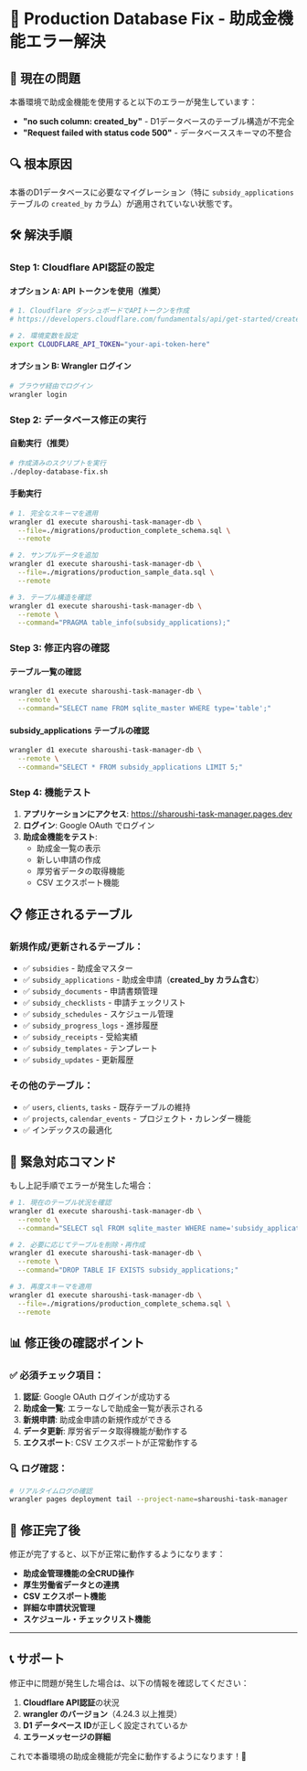 # 🚨 Production Database Fix - 助成金機能エラー解決

## 🎯 現在の問題
本番環境で助成金機能を使用すると以下のエラーが発生しています：
- **"no such column: created_by"** - D1データベースのテーブル構造が不完全
- **"Request failed with status code 500"** - データベーススキーマの不整合

## 🔍 根本原因
本番のD1データベースに必要なマイグレーション（特に `subsidy_applications` テーブルの `created_by` カラム）が適用されていない状態です。

## 🛠️ 解決手順

### Step 1: Cloudflare API認証の設定

#### オプション A: API トークンを使用（推奨）
```bash
# 1. Cloudflare ダッシュボードでAPIトークンを作成
# https://developers.cloudflare.com/fundamentals/api/get-started/create-token/

# 2. 環境変数を設定
export CLOUDFLARE_API_TOKEN="your-api-token-here"
```

#### オプション B: Wrangler ログイン
```bash
# ブラウザ経由でログイン
wrangler login
```

### Step 2: データベース修正の実行

#### 自動実行（推奨）
```bash
# 作成済みのスクリプトを実行
./deploy-database-fix.sh
```

#### 手動実行
```bash
# 1. 完全なスキーマを適用
wrangler d1 execute sharoushi-task-manager-db \
  --file=./migrations/production_complete_schema.sql \
  --remote

# 2. サンプルデータを追加
wrangler d1 execute sharoushi-task-manager-db \
  --file=./migrations/production_sample_data.sql \
  --remote

# 3. テーブル構造を確認
wrangler d1 execute sharoushi-task-manager-db \
  --remote \
  --command="PRAGMA table_info(subsidy_applications);"
```

### Step 3: 修正内容の確認

#### テーブル一覧の確認
```bash
wrangler d1 execute sharoushi-task-manager-db \
  --remote \
  --command="SELECT name FROM sqlite_master WHERE type='table';"
```

#### subsidy_applications テーブルの確認
```bash
wrangler d1 execute sharoushi-task-manager-db \
  --remote \
  --command="SELECT * FROM subsidy_applications LIMIT 5;"
```

### Step 4: 機能テスト

1. **アプリケーションにアクセス**: https://sharoushi-task-manager.pages.dev
2. **ログイン**: Google OAuth でログイン
3. **助成金機能をテスト**:
   - 助成金一覧の表示
   - 新しい申請の作成
   - 厚労省データの取得機能
   - CSV エクスポート機能

## 📋 修正されるテーブル

### 新規作成/更新されるテーブル：
- ✅ `subsidies` - 助成金マスター
- ✅ `subsidy_applications` - 助成金申請（**created_by カラム含む**）
- ✅ `subsidy_documents` - 申請書類管理
- ✅ `subsidy_checklists` - 申請チェックリスト
- ✅ `subsidy_schedules` - スケジュール管理
- ✅ `subsidy_progress_logs` - 進捗履歴
- ✅ `subsidy_receipts` - 受給実績
- ✅ `subsidy_templates` - テンプレート
- ✅ `subsidy_updates` - 更新履歴

### その他のテーブル：
- ✅ `users`, `clients`, `tasks` - 既存テーブルの維持
- ✅ `projects`, `calendar_events` - プロジェクト・カレンダー機能
- ✅ インデックスの最適化

## 🚨 緊急対応コマンド

もし上記手順でエラーが発生した場合：

```bash
# 1. 現在のテーブル状況を確認
wrangler d1 execute sharoushi-task-manager-db \
  --remote \
  --command="SELECT sql FROM sqlite_master WHERE name='subsidy_applications';"

# 2. 必要に応じてテーブルを削除・再作成
wrangler d1 execute sharoushi-task-manager-db \
  --remote \
  --command="DROP TABLE IF EXISTS subsidy_applications;"

# 3. 再度スキーマを適用
wrangler d1 execute sharoushi-task-manager-db \
  --file=./migrations/production_complete_schema.sql \
  --remote
```

## 📊 修正後の確認ポイント

### ✅ 必須チェック項目：
1. **認証**: Google OAuth ログインが成功する
2. **助成金一覧**: エラーなしで助成金一覧が表示される
3. **新規申請**: 助成金申請の新規作成ができる
4. **データ更新**: 厚労省データ取得機能が動作する
5. **エクスポート**: CSV エクスポートが正常動作する

### 🔍 ログ確認：
```bash
# リアルタイムログの確認
wrangler pages deployment tail --project-name=sharoushi-task-manager
```

## 🎉 修正完了後

修正が完了すると、以下が正常に動作するようになります：

- **助成金管理機能の全CRUD操作**
- **厚生労働省データとの連携**
- **CSV エクスポート機能**
- **詳細な申請状況管理**
- **スケジュール・チェックリスト機能**

---

## 📞 サポート

修正中に問題が発生した場合は、以下の情報を確認してください：

1. **Cloudflare API認証**の状況
2. **wrangler のバージョン**（4.24.3 以上推奨）
3. **D1 データベース ID**が正しく設定されているか
4. **エラーメッセージの詳細**

これで本番環境の助成金機能が完全に動作するようになります！🚀